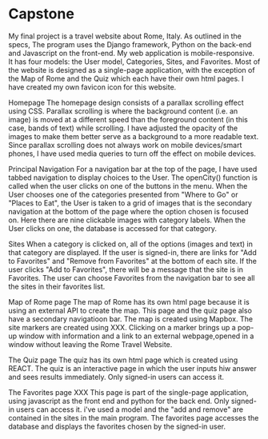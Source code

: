 # Capstone

My final project is a travel website about Rome, Italy. As outlined in the specs, The program uses the Django framework, Python on the back-end and Javascript on the front-end. My web application is mobile-responsive. It has four models: the User model, Categories, Sites, and Favorites. Most of the website is designed as a single-page application, with the exception of the Map of Rome and the Quiz which each have their own html pages. I have created my own favicon icon for this website.

Homepage
The homepage design consists of a parallax scrolling effect using CSS. Parallax scrolling is where the background content (i.e. an image) is moved at a different speed than the foreground content (in this case, bands of text) while scrolling. I have adjusted the opacity of the images to make them better serve as a background to a more readable text. Since parallax scrolling does not always work on mobile devices/smart phones, I have used media queries to turn off the effect on mobile devices.

Principal Navigation
For a navigation bar at the top of the page, I have used tabbed navigation to display choices to the User.
The openCity() function is called when the user clicks on one of the buttons in the menu. When the User chooses one of the categories presented from "Where to Go" or "Places to Eat", the User is taken to a grid of images that is the secondary navigation at the bottom of the page where the option chosen is focused on. Here there are nine clickable images with category labels. When the User clicks on one, the database is accessed for that category.

Sites
When a category is clicked on, all of the options (images and text) in that category are displayed. If the user is signed-in, there are links for "Add to Favorites" and "Remove from Favorites" at the bottom of each site. If the user clicks "Add to Favorites", there will be a message that the site is in Favorites. The user can choose Favorites from the navigation bar to see all the sites in their favorites list.

Map of Rome page
The map of Rome has its own html page because it is using an external API to create the map. This page and the quiz page also have a secondary navigatioon bar. The map is created using Mapbox. The site markers are created using XXX. Clicking on a marker brings up a pop-up window with information and a link to an external webpage,opened in a window without leaving the Rome Travel Website.

The Quiz page
The quiz has its own html page which is created using REACT. The quiz is an interactive page in which the user inputs hiw answer and sees results immediately. Only signed-in users can access it.

The Favorites page XXX
This page is part of the single-page application, using javascript as the front end and python for the back end. Only signed-in users can access it. i've used a model and the "add and remove" are contained in the sites in the main program. The favorites page accesses the database and displays the favorites chosen by the signed-in user.